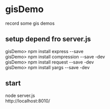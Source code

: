 # gisDemo
record some gis demos 

## setup depend fro server.js
gisDemo> npm install express --save   
gisDemo> npm install compression --save -dev   
gisDemo> npm install request --save -dev   
gisDemo> npm install yargs --save -dev   

## start 
node server.js   
http://localhost:8010/   
